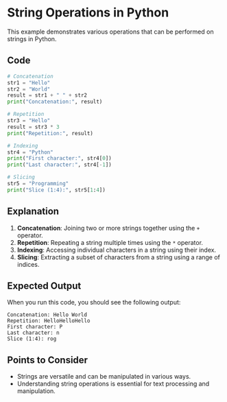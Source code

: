 # String Operations in Python

This example demonstrates various operations that can be performed on strings in Python.

## Code

```python
# Concatenation
str1 = "Hello"
str2 = "World"
result = str1 + " " + str2
print("Concatenation:", result)

# Repetition
str3 = "Hello"
result = str3 * 3
print("Repetition:", result)

# Indexing
str4 = "Python"
print("First character:", str4[0])
print("Last character:", str4[-1])

# Slicing
str5 = "Programming"
print("Slice (1:4):", str5[1:4])
```

## Explanation

1. **Concatenation**: Joining two or more strings together using the `+` operator.
2. **Repetition**: Repeating a string multiple times using the `*` operator.
3. **Indexing**: Accessing individual characters in a string using their index.
4. **Slicing**: Extracting a subset of characters from a string using a range of indices.

## Expected Output

When you run this code, you should see the following output:

```
Concatenation: Hello World
Repetition: HelloHelloHello
First character: P
Last character: n
Slice (1:4): rog
```

## Points to Consider

- Strings are versatile and can be manipulated in various ways.
- Understanding string operations is essential for text processing and manipulation.
